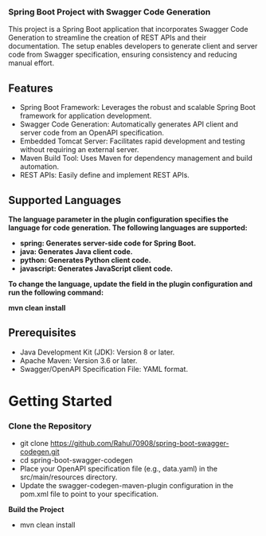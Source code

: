 <h3>Spring Boot Project with Swagger Code Generation</h3>

<div>
This project is a Spring Boot application that incorporates Swagger Code 
Generation to streamline the creation of REST APIs and their documentation. 
The setup enables developers to generate client and server code from Swagger 
specification, ensuring consistency and reducing manual effort.
</div>

## Features

* Spring Boot Framework: Leverages the robust and scalable Spring Boot framework for application development.
* Swagger Code Generation: Automatically generates API client and server code from an OpenAPI specification.
* Embedded Tomcat Server: Facilitates rapid development and testing without requiring an external server.
* Maven Build Tool: Uses Maven for dependency management and build automation.
* REST APIs: Easily define and implement REST APIs.

## Supported Languages

<strong>
The language parameter in the plugin configuration specifies the language for code generation. The following languages are supported:

* spring: Generates server-side code for Spring Boot.
* java: Generates Java client code.
* python: Generates Python client code.
* javascript: Generates JavaScript client code.

To change the language, update the <language> field in the plugin configuration and run the following command:

<p>mvn clean install</p>

</strong>

## Prerequisites

* Java Development Kit (JDK): Version 8 or later.
* Apache Maven: Version 3.6 or later.
* Swagger/OpenAPI Specification File: YAML format.

<h1>Getting Started</h1>

<h3><b>Clone the Repository</b></h3>

* git clone https://github.com/Rahul70908/spring-boot-swagger-codegen.git
* cd spring-boot-swagger-codegen
* Place your OpenAPI specification file (e.g., data.yaml) in the src/main/resources directory.
* Update the swagger-codegen-maven-plugin configuration in the pom.xml
  file to point to your specification.

<b>Build the Project</b>

* mvn clean install
